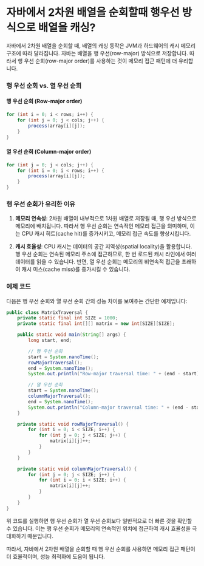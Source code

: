 # 자바에서 2차원 배열을 순회할때 행우선 방식으로 배열을 캐싱?

자바에서 2차원 배열을 순회할 때, 배열의 캐싱 동작은 JVM과 하드웨어의 캐시 메모리 구조에 따라 달라집니다. 자바는 배열을 행 우선(row-major) 방식으로 저장합니다. 따라서 행 우선 순회(row-major order)를 사용하는 것이 메모리 접근 패턴에 더 유리합니다.

### 행 우선 순회 vs. 열 우선 순회

#### 행 우선 순회 (Row-major order)
```java
for (int i = 0; i < rows; i++) {
    for (int j = 0; j < cols; j++) {
        process(array[i][j]);
    }
}
```

#### 열 우선 순회 (Column-major order)
```java
for (int j = 0; j < cols; j++) {
    for (int i = 0; i < rows; i++) {
        process(array[i][j]);
    }
}
```

### 행 우선 순회가 유리한 이유

1. **메모리 연속성**: 2차원 배열이 내부적으로 1차원 배열로 저장될 때, 행 우선 방식으로 메모리에 배치됩니다. 따라서 행 우선 순회는 연속적인 메모리 접근을 의미하며, 이는 CPU 캐시 히트(cache hit)를 증가시키고, 메모리 접근 속도를 향상시킵니다.

2. **캐시 효율성**: CPU 캐시는 데이터의 공간 지역성(spatial locality)을 활용합니다. 행 우선 순회는 연속된 메모리 주소에 접근하므로, 한 번 로드된 캐시 라인에서 여러 데이터를 읽을 수 있습니다. 반면, 열 우선 순회는 메모리의 비연속적 접근을 초래하여 캐시 미스(cache miss)를 증가시킬 수 있습니다.

### 예제 코드

다음은 행 우선 순회와 열 우선 순회 간의 성능 차이를 보여주는 간단한 예제입니다:

```java
public class MatrixTraversal {
    private static final int SIZE = 1000;
    private static final int[][] matrix = new int[SIZE][SIZE];

    public static void main(String[] args) {
        long start, end;

        // 행 우선 순회
        start = System.nanoTime();
        rowMajorTraversal();
        end = System.nanoTime();
        System.out.println("Row-major traversal time: " + (end - start) + " ns");

        // 열 우선 순회
        start = System.nanoTime();
        columnMajorTraversal();
        end = System.nanoTime();
        System.out.println("Column-major traversal time: " + (end - start) + " ns");
    }

    private static void rowMajorTraversal() {
        for (int i = 0; i < SIZE; i++) {
            for (int j = 0; j < SIZE; j++) {
                matrix[i][j]++;
            }
        }
    }

    private static void columnMajorTraversal() {
        for (int j = 0; j < SIZE; j++) {
            for (int i = 0; i < SIZE; i++) {
                matrix[i][j]++;
            }
        }
    }
}
```

위 코드를 실행하면 행 우선 순회가 열 우선 순회보다 일반적으로 더 빠른 것을 확인할 수 있습니다. 이는 행 우선 순회가 메모리의 연속적인 위치에 접근하여 캐시 효율성을 극대화하기 때문입니다.

따라서, 자바에서 2차원 배열을 순회할 때 행 우선 순회를 사용하면 메모리 접근 패턴이 더 효율적이며, 성능 최적화에 도움이 됩니다.